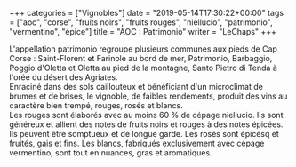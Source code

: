 +++
categories = ["Vignobles"]
date = "2019-05-14T17:30:22+00:00"
tags = ["aoc", "corse", "fruits noirs", "fruits rouges", "niellucio", "patrimonio", "vermentino", "épice"] 
title = "AOC : Patrimonio"
writer = "LeChaps"
+++

L'appellation patrimonio regroupe plusieurs communes aux pieds de Cap Corse : Saint-Florent et Farinole au bord de mer, Patrimonio, Barbaggio, Poggio d'Oletta et Oletta au pied de la montagne, Santo Pietro di Tenda à l'orée du désert des Agriates.  
Enraciné dans des sols caillouteux et bénéficiant d'un microclimat de brumes et de brises, le vignoble, de faibles rendements, produit des vins au caractère bien trempé, rouges, rosés et blancs.  
Les rouges sont élaborés avec au moins 60 % de cépage niellucio. Ils sont généreux et allient des notes de fruits noirs et rouges à des notes épicées. Ils peuvent être somptueux et de longue garde. Les rosés sont épicésq et fruités, gais et fins. Les blancs, fabriqués exclusivement avec cépage vermentino, sont tout en nuances, gras et aromatiques.
